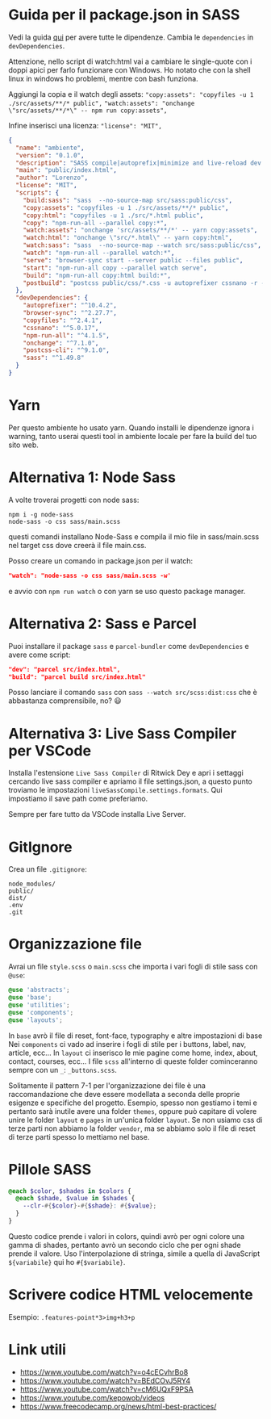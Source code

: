 # Guida per il package.json in SASS

Vedi la guida [qui](https://thinkdobecreate.com/articles/minimum-static-site-sass-setup/) per avere tutte le dipendenze. Cambia le `dependencies` in `devDependencies`.

Attenzione, nello script di watch:html vai a cambiare le single-quote con i doppi apici per farlo funzionare con Windows. Ho notato che con la shell linux in windows ho problemi, mentre con bash funziona.

Aggiungi la copia e il watch degli assets: `"copy:assets": "copyfiles -u 1 ./src/assets/**/* public",` `"watch:assets": "onchange \"src/assets/**/*\" -- npm run copy:assets",`

Infine inserisci una licenza: `"license": "MIT",`

```json
{
  "name": "ambiente",
  "version": "0.1.0",
  "description": "SASS compile|autoprefix|minimize and live-reload dev server using Browsersync for static HTML",
  "main": "public/index.html",
  "author": "Lorenzo",
  "license": "MIT",
  "scripts": {
    "build:sass": "sass  --no-source-map src/sass:public/css",
    "copy:assets": "copyfiles -u 1 ./src/assets/**/* public",
    "copy:html": "copyfiles -u 1 ./src/*.html public",
    "copy": "npm-run-all --parallel copy:*",
    "watch:assets": "onchange 'src/assets/**/*' -- yarn copy:assets",
    "watch:html": "onchange \"src/*.html\" -- yarn copy:html",
    "watch:sass": "sass  --no-source-map --watch src/sass:public/css",
    "watch": "npm-run-all --parallel watch:*",
    "serve": "browser-sync start --server public --files public",
    "start": "npm-run-all copy --parallel watch serve",
    "build": "npm-run-all copy:html build:*",
    "postbuild": "postcss public/css/*.css -u autoprefixer cssnano -r --no-map"
  },
  "devDependencies": {
    "autoprefixer": "^10.4.2",
    "browser-sync": "^2.27.7",
    "copyfiles": "^2.4.1",
    "cssnano": "^5.0.17",
    "npm-run-all": "^4.1.5",
    "onchange": "^7.1.0",
    "postcss-cli": "^9.1.0",
    "sass": "^1.49.8"
  }
}
```

# Yarn

Per questo ambiente ho usato yarn. Quando installi le dipendenze ignora i warning, tanto userai questi tool in ambiente locale per fare la build del tuo sito web.

# Alternativa 1: Node Sass

A volte troverai progetti con node sass:

```
npm i -g node-sass
node-sass -o css sass/main.scss
```

questi comandi installano Node-Sass e compila il mio file in sass/main.scss nel target css dove creerà il file main.css.

Posso creare un comando in package.json per il watch:

```json
"watch": "node-sass -o css sass/main.scss -w'
```

e avvio con `npm run watch` o con yarn se uso questo package manager.

# Alternativa 2: Sass e Parcel

Puoi installare il package `sass` e `parcel-bundler` come `devDependencies` e avere come script:

```json
"dev": "parcel src/index.html",
"build": "parcel build src/index.html"
```

Posso lanciare il comando `sass` con `sass --watch src/scss:dist:css` che è abbastanza comprensibile, no? 😃

# Alternativa 3: Live Sass Compiler per VSCode

Installa l'estensione `Live Sass Compiler` di Ritwick Dey e apri i settaggi cercando live sass compiler e apriamo il file settings.json, a questo punto troviamo le impostazioni `liveSassCompile.settings.formats`. Qui impostiamo il save path come preferiamo.

Sempre per fare tutto da VSCode installa Live Server.

# GitIgnore

Crea un file `.gitignore`:

```
node_modules/
public/
dist/
.env
.git
```

# Organizzazione file

Avrai un file `style.scss` o `main.scss` che importa i vari fogli di stile sass con `@use`:

```scss
@use 'abstracts';
@use 'base';
@use 'utilities';
@use 'components';
@use 'layouts';
```

In `base` avrò il file di reset, font-face, typography e altre impostazioni di base
Nei `components` ci vado ad inserire i fogli di stile per i buttons, label, nav, article, ecc...
In `layout` ci inserisco le mie pagine come home, index, about, contact, courses, ecc...
I file `scss` all'interno di queste folder cominceranno sempre con un `_`: `_buttons.scss`.

Solitamente il pattern 7-1 per l'organizzazione dei file è una raccomandazione che deve essere modellata a seconda delle proprie esigenze e specifiche del progetto. Esempio, spesso non gestiamo i temi e pertanto sarà inutile avere una folder `themes`, oppure può capitare di volere unire le folder `layout` e `pages` in un'unica folder `layout`. Se non usiamo css di terze parti non abbiamo la folder `vendor`, ma se abbiamo solo il file di reset di terze parti spesso lo mettiamo nel base.

# Pillole SASS

```scss
@each $color, $shades in $colors {
  @each $shade, $value in $shades {
    --clr-#{$color}-#{$shade}: #{$value};
  }
}
```

Questo codice prende i valori in colors, quindi avrò per ogni colore una gamma di shades, pertanto avrò un secondo ciclo che per ogni shade prende il valore. Uso l'interpolazione di stringa, simile a quella di JavaScript `${variabile}` qui ho `#{$variabile}`.

# Scrivere codice HTML velocemente

Esempio: `.features-point*3>img+h3+p`
# Link utili

* https://www.youtube.com/watch?v=o4cECvhrBo8
* https://www.youtube.com/watch?v=BEdCOvJ5RY4
* https://www.youtube.com/watch?v=cM6UQxF9PSA
* https://www.youtube.com/kepowob/videos
* https://www.freecodecamp.org/news/html-best-practices/